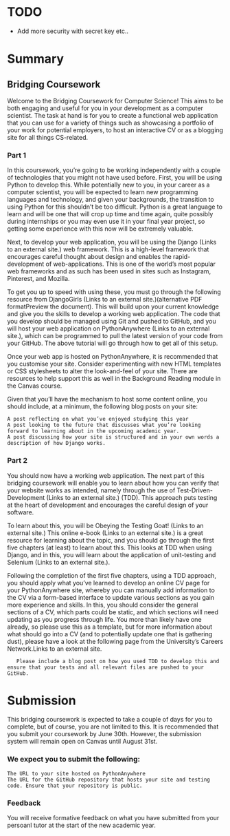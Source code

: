 # TODO

+ Add more security with secret key etc..






# Summary

## Bridging Coursework
Welcome to the Bridging Coursework for Computer Science! This aims to be both engaging and useful for you in your development as a computer scientist. The task at hand is for you to create a functional web application that you can use for a variety of things such as showcasing a portfolio of your work for potential employers, to host an interactive CV or as a blogging site for all things CS-related.

 

### Part 1 

 

In this coursework, you’re going to be working independently with a couple of technologies that you might not have used before. First, you will be using Python to develop this. While potentially new to you, in your career as a computer scientist, you will be expected to learn new programming languages and technology, and given your backgrounds, the transition to using Python for this shouldn’t be too difficult. Python is a great language to learn and will be one that will crop up time and time again, quite possibly during internships or you may even use it in your final year project, so getting some experience with this now will be extremely valuable.

 

Next, to develop your web application, you will be using the Django (Links to an external site.) web framework. This is a high-level framework that encourages careful thought about design and enables the rapid-development of web-applications. This is one of the world’s most popular web frameworks and as such has been used in sites such as Instagram, Pinterest, and Mozilla.

 

To get you up to speed with using these, you must go through the following resource from DjangoGirls  (Links to an external site.)(alternative PDF formatPreview the document). This will build upon your current knowledge and give you the skills to develop a working web application. The code that you develop should be managed using Git and pushed to GitHub, and you will host your web application on PythonAnywhere (Links to an external site.), which can be programmed to pull the latest version of your code from your GitHub. The above tutorial will go through how to get all of this setup.

 

Once your web app is hosted on PythonAnywhere, it is recommended that you customise your site. Consider experimenting with new HTML templates or CSS stylesheets to alter the look-and-feel of your site. There are resources to help support this as well in the Background Reading module in the Canvas course.

 

Given that you’ll have the mechanism to host some content online, you should include, at a minimum, the following blog posts on your site:

    A post reflecting on what you’ve enjoyed studying this year
    A post looking to the future that discusses what you’re looking forward to learning about in the upcoming academic year.
    A post discussing how your site is structured and in your own words a description of how Django works.

 

### Part 2 

You should now have a working web application. The next part of this bridging coursework will enable you to learn about how you can verify that your website works as intended, namely through the use of Test-Driven-Development (Links to an external site.) (TDD). This approach puts testing at the heart of development and encourages the careful design of your software.

 

To learn about this, you will be Obeying the Testing Goat! (Links to an external site.) This online e-book (Links to an external site.) is a great resource for learning about the topic, and you should go through the first five chapters (at least) to learn about this. This looks at TDD when using Django, and in this, you will learn about the application of unit-testing and Selenium (Links to an external site.).

 

Following the completion of the first five chapters, using a TDD approach, you should apply what you’ve learned to develop an online CV page for your PythonAnywhere site, whereby you can manually add information to the CV via a form-based interface to update various sections as you gain more experience and skills. In this, you should consider the general sections of a CV, which parts could be static, and which sections will need updating as you progress through life. You more than likely have one already, so please use this as a template, but for more information about what should go into a CV (and to potentially update one that is gathering dust), please have a look at the following page from the University’s Careers Network.Links to an external site.

       Please include a blog post on how you used TDD to develop this and ensure that your tests and all relevant files are pushed to your GitHub.

# Submission

 

This bridging coursework is expected to take a couple of days for you to complete, but of course, you are not limited to this. It is recommended that you submit your coursework by June 30th. However, the submission system will remain open on Canvas until August 31st.

 

### We expect you to submit the following:

 

    The URL to your site hosted on PythonAnywhere
    The URL for the GitHub repository that hosts your site and testing code. Ensure that your repository is public.

 

### Feedback

 

You will receive formative feedback on what you have submitted from your persoanl tutor at the start of the new academic year. 


